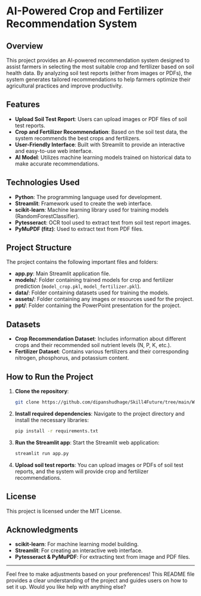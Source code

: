 # AI-Powered Crop and Fertilizer Recommendation System

## Overview
This project provides an AI-powered recommendation system designed to assist farmers in selecting the most suitable crop and fertilizer based on soil health data. By analyzing soil test reports (either from images or PDFs), the system generates tailored recommendations to help farmers optimize their agricultural practices and improve productivity.

## Features
- **Upload Soil Test Report**: Users can upload images or PDF files of soil test reports.
- **Crop and Fertilizer Recommendation**: Based on the soil test data, the system recommends the best crops and fertilizers.
- **User-Friendly Interface**: Built with Streamlit to provide an interactive and easy-to-use web interface.
- **AI Model**: Utilizes machine learning models trained on historical data to make accurate recommendations.

## Technologies Used
- **Python**: The programming language used for development.
- **Streamlit**: Framework used to create the web interface.
- **scikit-learn**: Machine learning library used for training models (RandomForestClassifier).
- **Pytesseract**: OCR tool used to extract text from soil test report images.
- **PyMuPDF (fitz)**: Used to extract text from PDF files.

## Project Structure
The project contains the following important files and folders:
- **app.py**: Main Streamlit application file.
- **models/**: Folder containing trained models for crop and fertilizer prediction (`model_crop.pkl`, `model_fertilizer.pkl`).
- **data/**: Folder containing datasets used for training the models.
- **assets/**: Folder containing any images or resources used for the project.
- **ppt/**: Folder containing the PowerPoint presentation for the project.

## Datasets
- **Crop Recommendation Dataset**: Includes information about different crops and their recommended soil nutrient levels (N, P, K, etc.).
- **Fertilizer Dataset**: Contains various fertilizers and their corresponding nitrogen, phosphorus, and potassium content.

## How to Run the Project
1. **Clone the repository**:
    ```bash
    git clone https://github.com/dipanshudhage/Skill4Future/tree/main/Week%203/Crop%20and%20Fertiliser%20Recommendation%20System.git
    ```

2. **Install required dependencies**:
    Navigate to the project directory and install the necessary libraries:
    ```bash
    pip install -r requirements.txt
    ```

3. **Run the Streamlit app**:
    Start the Streamlit web application:
    ```bash
    streamlit run app.py
    ```

4. **Upload soil test reports**:
    You can upload images or PDFs of soil test reports, and the system will provide crop and fertilizer recommendations.

## License
This project is licensed under the MIT License.

## Acknowledgments
- **scikit-learn**: For machine learning model building.
- **Streamlit**: For creating an interactive web interface.
- **Pytesseract & PyMuPDF**: For extracting text from image and PDF files.

---

Feel free to make adjustments based on your preferences! This README file provides a clear understanding of the project and guides users on how to set it up. Would you like help with anything else?
